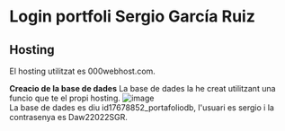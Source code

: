 # Login portfoli Sergio García Ruiz

## Hosting
El hosting utilitzat es 000webhost.com.

**Creacio de la base de dades**
La base de dades la he creat utilitzant una funcio que te el propi hosting.
![image](https://user-images.githubusercontent.com/73952835/154292998-8404badf-fdeb-4a07-b382-d2f49736212d.png)  
La base de dades es diu id17678852_portafoliodb, l'usuari es sergio i la contrasenya es Daw22022SGR.
